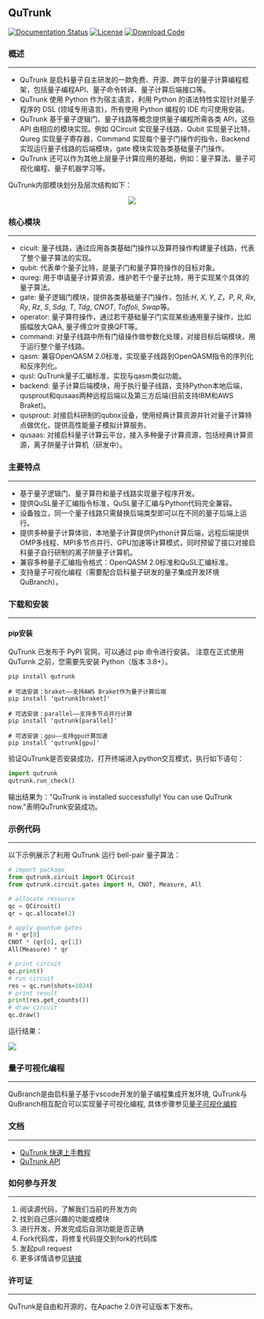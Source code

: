 ## QuTrunk

[![Documentation Status](https://img.shields.io/badge/docs-latest-brightgreen.svg)](http://developer.queco.cn/qutrunk_api/)
[![License](https://img.shields.io/badge/license-Apache%202-blue.svg)](LICENSE)
[![Download Code](https://img.shields.io/badge/download-zip-green.svg)](https://github.com/queco-quantum/qutrunk/archive/refs/heads/main.zip)


### **概述**
---
* QuTrunk 是启科量子自主研发的一款免费、开源、跨平台的量子计算编程框架，包括量子编程API、量子命令转译、量子计算后端接口等。
* QuTrunk 使用 Python 作为宿主语言，利用 Python 的语法特性实现针对量子程序的 DSL (领域专用语言)，所有使用 Python 编程的 IDE 均可使用安装。
* QuTrunk 基于量子逻辑门、量子线路等概念提供量子编程所需各类 API，这些 API 由相应的模块实现。例如 QCircuit 实现量子线路，Qubit 实现量子比特，Qureg 实现量子寄存器，Command 实现每个量子门操作的指令，Backend 实现运行量子线路的后端模块，gate 模块实现各类基础量子门操作。
* QuTrunk 还可以作为其他上层量子计算应用的基础，例如：量子算法、量子可视化编程、量子机器学习等。

QuTrunk内部模块划分及层次结构如下：  

<div align=center>
<img src="http://developer.queco.cn/media/images/qutrunkTuPian.original.png"/>
</div>


### **核心模块**
---
* cicuit: 量子线路，通过应用各类基础门操作以及算符操作构建量子线路，代表了整个量子算法的实现。
* qubit: 代表单个量子比特，是量子门和量子算符操作的目标对象。
* qureg: 用于申请量子计算资源，维护若干个量子比特，用于实现某个具体的量子算法。
* gate: 量子逻辑门模块，提供各类基础量子门操作，包括:*H*, *X*, *Y*, *Z*，*P*, *R*, *Rx*, *Ry*, *Rz*, *S*, *Sdg*, *T*, *Tdg*, *CNOT*, *Toffoli*, *Swap*等。
* operator: 量子算符操作，通过若干基础量子门实现某些通用量子操作，比如振幅放大QAA, 量子傅立叶变换QFT等。
* command: 对量子线路中所有门级操作做参数化处理，对接目标后端模块，用于运行整个量子线路。
* qasm: 兼容OpenQASM 2.0标准，实现量子线路到OpenQASM指令的序列化和反序列化。
* qusl: QuTrunk量子汇编标准，实现与qasm类似功能。
* backend: 量子计算后端模块，用于执行量子线路，支持Python本地后端，qusprout和qusaas两种远程后端以及第三方后端(目前支持IBM和AWS Braket)。
* qusprout: 对接启科研制的qubox设备，使用经典计算资源并针对量子计算特点做优化，提供高性能量子模拟计算服务。
* qusaas: 对接启科量子计算云平台，接入多种量子计算资源，包括经典计算资源，离子阱量子计算机（研发中）。


### 主要特点
---
* 基于量子逻辑门、量子算符和量子线路实现量子程序开发。
* 提供QuSL量子汇编指令标准，QuSL量子汇编与Python代码完全兼容。
* 设备独立，同一个量子线路只需替换后端类型即可以在不同的量子后端上运行。
* 提供多种量子计算体验，本地量子计算提供Python计算后端，远程后端提供OMP多线程、MPI多节点并行、GPU加速等计算模式，同时预留了接口对接启科量子自行研制的离子阱量子计算机。
* 兼容多种量子汇编指令格式：OpenQASM 2.0标准和QuSL汇编标准。
* 支持量子可视化编程（需要配合启科量子研发的量子集成开发环境 QuBranch）。


### **下载和安装**
---
#### **pip安装** 

QuTrunk 已发布于 PyPI 官网，可以通过 pip 命令进行安装。
注意在正式使用 QuTurnk 之前，您需要先安装 Python（版本 3.8+）。

  ```shell
  pip install qutrunk
  
  # 可选安装：braket——支持AWS Braket作为量子计算后端
  pip install 'qutrunk[braket]'

  # 可选安装：parallel——支持多节点并行计算
  pip install 'qutrunk[parallel]'

  # 可选安装：gpu——支持gpu计算加速
  pip install 'qutrunk[gpu]'
  ```

验证QuTrunk是否安装成功，打开终端进入python交互模式，执行如下语句：

``` python
import qutrunk
qutrunk.run_check()
```
输出结果为："QuTrunk is installed successfully! You can use QuTrunk now."表明QuTrunk安装成功。


### **示例代码**
---
以下示例展示了利用 QuTrunk 运行 bell-pair 量子算法：

  ```python
  # import package
  from qutrunk.circuit import QCircuit
  from qutrunk.circuit.gates import H, CNOT, Measure, All

  # allocate resource
  qc = QCircuit()
  qr = qc.allocate(2) 

  # apply quantum gates
  H * qr[0]   
  CNOT * (qr[0], qr[1])
  All(Measure) * qr

  # print circuit
  qc.print()   
  # run circuit
  res = qc.run(shots=1024) 
  # print result
  print(res.get_counts()) 
  # draw circuit
  qc.draw()
  ```

运行结果：
<div>
<img src="http://developer.queco.cn/media/images/bell_pairYunXingJieGuo.original.png"/>
</div>

### **量子可视化编程**  
---
QuBranch是由启科量子基于vscode开发的量子编程集成开发环境, QuTrunk与QuBranch相互配合可以实现量子可视化编程,
具体步骤参见[量子可视化编程](http://developer.queco.cn/learn/doc/detail?id=12&childrenid=14)

### **文档**
---
* [QuTrunk 快速上手教程](http://developer.queco.cn/learn/doc/detail?id=12&childrenid=14)
* [QuTrunk API](http://developer.queco.cn/qutrunk_api/)


### **如何参与开发**
---
1. 阅读源代码，了解我们当前的开发方向
2. 找到自己感兴趣的功能或模块
3. 进行开发，开发完成后自测功能是否正确
4. Fork代码库，将修复代码提交到fork的代码库
5. 发起pull request
6. 更多详情请参见[链接](./CONTRIBUTING.md)


### **许可证**
---
QuTrunk是自由和开源的，在Apache 2.0许可证版本下发布。
